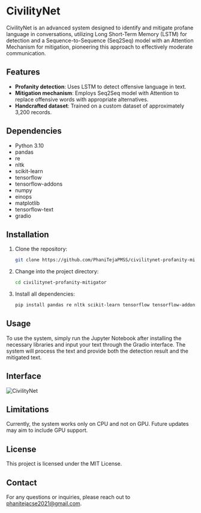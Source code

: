 # CivilityNet

CivilityNet is an advanced system designed to identify and mitigate profane language in conversations, utilizing Long Short-Term Memory (LSTM) for detection and a Sequence-to-Sequence (Seq2Seq) model with an Attention Mechanism for mitigation, pioneering this approach to effectively moderate communication.

## Features

- **Profanity detection**: Uses LSTM to detect offensive language in text.
- **Mitigation mechanism**: Employs Seq2Seq model with Attention to replace offensive words with appropriate alternatives.
- **Handcrafted dataset**: Trained on a custom dataset of approximately 3,200 records.

## Dependencies

- Python 3.10
- pandas
- re
- nltk
- scikit-learn
- tensorflow
- tensorflow-addons
- numpy
- einops
- matplotlib
- tensorflow-text
- gradio

## Installation

1. Clone the repository:

    ```bash
    git clone https://github.com/PhaniTejaPMSS/civilitynet-profanity-mitigator.git
    ```

2. Change into the project directory:

    ```bash
    cd civilitynet-profanity-mitigator
    ```

3. Install all dependencies:

    ```bash
    pip install pandas re nltk scikit-learn tensorflow tensorflow-addons numpy einops matplotlib tensorflow-text gradio
    ```

## Usage

To use the system, simply run the Jupyter Notebook after installing the necessary libraries and input your text through the Gradio interface. The system will process the text and provide both the detection result and the mitigated text.

## Interface

![CivilityNet](https://github.com/PhaniTejaPMSS/civilitynet-profanity-mitigator/assets/109794469/6fb8ab33-0a41-40a6-951c-917ef83fbbdb)

## Limitations

Currently, the system works only on CPU and not on GPU. Future updates may aim to include GPU support.

## License

This project is licensed under the MIT License.

## Contact

For any questions or inquiries, please reach out to phanitejacse2021@gmail.com.

